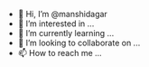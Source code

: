 - 👋 Hi, I’m @manshidagar
- 👀 I’m interested in ...
- 🌱 I’m currently learning ...
- 💞️ I’m looking to collaborate on ...
- 📫 How to reach me ...

<!---
manshidagar/manshidagar is a ✨ special ✨ repository because its `README.md` (this file) appears on your GitHub profile.
You can click the Preview link to take a look at your changes.
--->
